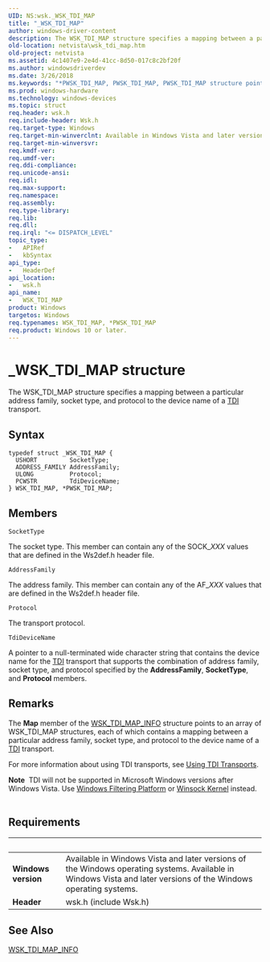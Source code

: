 ```yaml
---
UID: NS:wsk._WSK_TDI_MAP
title: "_WSK_TDI_MAP"
author: windows-driver-content
description: The WSK_TDI_MAP structure specifies a mapping between a particular address family, socket type, and protocol to the device name of a TDI transport.
old-location: netvista\wsk_tdi_map.htm
old-project: netvista
ms.assetid: 4c1407e9-2e4d-41cc-8d50-017c8c2bf20f
ms.author: windowsdriverdev
ms.date: 3/26/2018
ms.keywords: "*PWSK_TDI_MAP, PWSK_TDI_MAP, PWSK_TDI_MAP structure pointer [Network Drivers Starting with Windows Vista], WSK_TDI_MAP, WSK_TDI_MAP structure [Network Drivers Starting with Windows Vista], _WSK_TDI_MAP, netvista.wsk_tdi_map, wsk/PWSK_TDI_MAP, wsk/WSK_TDI_MAP, wskref_7be2eb13-c9b8-4fc8-bc00-b3d168353ed0.xml"
ms.prod: windows-hardware
ms.technology: windows-devices
ms.topic: struct
req.header: wsk.h
req.include-header: Wsk.h
req.target-type: Windows
req.target-min-winverclnt: Available in Windows Vista and later versions of the Windows operating   systems.
req.target-min-winversvr: 
req.kmdf-ver: 
req.umdf-ver: 
req.ddi-compliance: 
req.unicode-ansi: 
req.idl: 
req.max-support: 
req.namespace: 
req.assembly: 
req.type-library: 
req.lib: 
req.dll: 
req.irql: "<= DISPATCH_LEVEL"
topic_type:
-	APIRef
-	kbSyntax
api_type:
-	HeaderDef
api_location:
-	wsk.h
api_name:
-	WSK_TDI_MAP
product: Windows
targetos: Windows
req.typenames: WSK_TDI_MAP, *PWSK_TDI_MAP
req.product: Windows 10 or later.
---
```


# _WSK_TDI_MAP structure
The WSK_TDI_MAP structure specifies a mapping between a particular address family, socket type, and
  protocol to the device name of a 
  <a href="https://msdn.microsoft.com/3878053c-388a-4bbc-a30e-feb16eda2f99">TDI</a> transport.

## Syntax
```
typedef struct _WSK_TDI_MAP {
  USHORT         SocketType;
  ADDRESS_FAMILY AddressFamily;
  ULONG          Protocol;
  PCWSTR         TdiDeviceName;
} WSK_TDI_MAP, *PWSK_TDI_MAP;
```

## Members


`SocketType`

The socket type. This member can contain any of the SOCK_<i>XXX</i> values that are defined in the 
     Ws2def.h header file.

`AddressFamily`

The address family. This member can contain any of the AF_<i>XXX</i> values that are defined in the 
     Ws2def.h header file.

`Protocol`

The transport protocol.

`TdiDeviceName`

A pointer to a null-terminated wide character string that contains the device name for the 
     <a href="https://msdn.microsoft.com/7c432f72-4de6-40a8-884c-26e13926e550">TDI</a> transport that supports the combination of
     address family, socket type, and protocol specified by the 
     <b>AddressFamily</b>, 
     <b>SocketType</b>, and 
     <b>Protocol</b> members.

## Remarks
The 
    <b>Map</b> member of the 
    <a href="https://msdn.microsoft.com/library/windows/hardware/ff571192">WSK_TDI_MAP_INFO</a> structure points to an
    array of WSK_TDI_MAP structures, each of which contains a mapping between a particular address family,
    socket type, and protocol to the device name of a 
    <a href="https://msdn.microsoft.com/3878053c-388a-4bbc-a30e-feb16eda2f99">TDI</a> transport.

For more information about using TDI transports, see 
    <a href="https://msdn.microsoft.com/58fb5e62-e15d-4f15-8eb3-3e302ea08c4f">Using TDI Transports</a>.

<div class="alert"><b>Note</b>  TDI will not be supported in Microsoft Windows versions after Windows Vista. Use 
    <a href="https://msdn.microsoft.com/b9d88e59-3c4b-4804-8dd9-02c275927a1e">Windows Filtering
    Platform</a> or 
    <a href="https://msdn.microsoft.com/90264a3d-f002-4205-8e15-9060644117a3">Winsock Kernel</a> instead.</div>
<div> </div>

## Requirements
| &nbsp; | &nbsp; |
| ---- |:---- |
| **Windows version** | Available in Windows Vista and later versions of the Windows operating   systems. Available in Windows Vista and later versions of the Windows operating   systems. |
| **Header** | wsk.h (include Wsk.h) |

## See Also

<a href="https://msdn.microsoft.com/library/windows/hardware/ff571192">WSK_TDI_MAP_INFO</a>